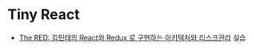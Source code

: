 # Tiny React 

* [The RED: 김민태의 React와 Redux 로 구현하는 아키텍처와 리스크관리](https://fastcampus.co.kr/dev_red_kmt) 실습